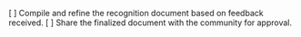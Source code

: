 [ ] Compile and refine the recognition document based on feedback received.
[ ] Share the finalized document with the community for approval.